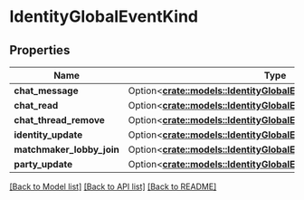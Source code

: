 # IdentityGlobalEventKind

## Properties

Name | Type | Description | Notes
------------ | ------------- | ------------- | -------------
**chat_message** | Option<[**crate::models::IdentityGlobalEventChatMessage**](IdentityGlobalEventChatMessage.md)> |  | [optional]
**chat_read** | Option<[**crate::models::IdentityGlobalEventChatRead**](IdentityGlobalEventChatRead.md)> |  | [optional]
**chat_thread_remove** | Option<[**crate::models::IdentityGlobalEventChatThreadRemove**](IdentityGlobalEventChatThreadRemove.md)> |  | [optional]
**identity_update** | Option<[**crate::models::IdentityGlobalEventIdentityUpdate**](IdentityGlobalEventIdentityUpdate.md)> |  | [optional]
**matchmaker_lobby_join** | Option<[**crate::models::IdentityGlobalEventMatchmakerLobbyJoin**](IdentityGlobalEventMatchmakerLobbyJoin.md)> |  | [optional]
**party_update** | Option<[**crate::models::IdentityGlobalEventPartyUpdate**](IdentityGlobalEventPartyUpdate.md)> |  | [optional]

[[Back to Model list]](../README.md#documentation-for-models) [[Back to API list]](../README.md#documentation-for-api-endpoints) [[Back to README]](../README.md)


